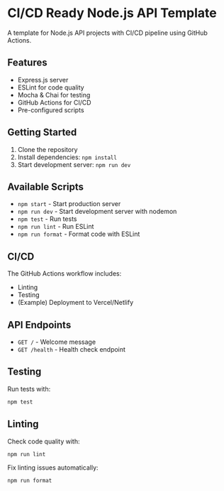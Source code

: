 # CI/CD Ready Node.js API Template

A template for Node.js API projects with CI/CD pipeline using GitHub Actions.

## Features

- Express.js server
- ESLint for code quality
- Mocha & Chai for testing
- GitHub Actions for CI/CD
- Pre-configured scripts

## Getting Started

1. Clone the repository
2. Install dependencies: `npm install`
3. Start development server: `npm run dev`

## Available Scripts

- `npm start` - Start production server
- `npm run dev` - Start development server with nodemon
- `npm test` - Run tests
- `npm run lint` - Run ESLint
- `npm run format` - Format code with ESLint

## CI/CD

The GitHub Actions workflow includes:
- Linting
- Testing
- (Example) Deployment to Vercel/Netlify

## API Endpoints

- `GET /` - Welcome message
- `GET /health` - Health check endpoint

## Testing

Run tests with:
```bash
npm test
```

## Linting

Check code quality with:
```bash
npm run lint
```

Fix linting issues automatically:
```bash
npm run format
```
